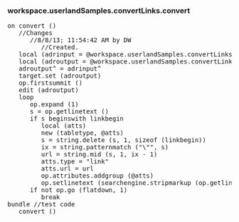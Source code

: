 ### workspace.userlandSamples.convertLinks.convert
<pre>
on convert ()
   //Changes
      //8/8/13; 11:54:42 AM by DW
         //Created.
   local (adrinput = @workspace.userlandSamples.convertLinks.inputOutline, linkbegin = "&lt;a href=\"", ix, url)
   local (adroutput = @workspace.userlandSamples.convertLinks.outputOutline)
   adroutput^ = adrinput^
   target.set (adroutput)
   op.firstsummit ()
   edit (adroutput)
   loop
      op.expand (1)
      s = op.getlinetext ()
      if s beginswith linkbegin
         local (atts)
         new (tabletype, @atts)
         s = string.delete (s, 1, sizeof (linkbegin))
         ix = string.patternmatch ("\"", s)
         url = string.mid (s, 1, ix - 1)
         atts.type = "link"
         atts.url = url
         op.attributes.addgroup (@atts)
         op.setlinetext (searchengine.stripmarkup (op.getlinetext ()))
      if not op.go (flatdown, 1)
         break
bundle //test code
   convert ()

</pre>